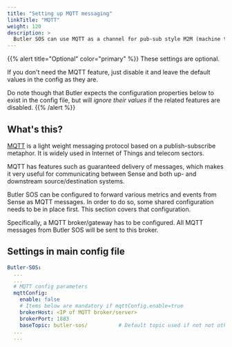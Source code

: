 ```yaml
---
title: "Setting up MQTT messaging"
linkTitle: "MQTT"
weight: 120
description: >
  Butler SOS can use MQTT as a channel for pub-sub style M2M (machine to machine) messages. This page describes how to configure MQTT in Butler SOS.
---
```


{{% alert title="Optional" color="primary" %}}
These settings are optional.

If you don't need the MQTT feature, just disable it and leave the default values in the config as they are.

Do note though that Butler expects the configuration properties below to exist in the config file, but will _ignore their values_ if the related features are disabled.
{{% /alert %}}

## What's this?

[MQTT](https://mqtt.org/) is a light weight messaging protocol based on a publish-subscribe metaphor. It is widely used in Internet of Things and telecom sectors.

MQTT has features such as guaranteed delivery of messages, which makes it very useful for communicating between Sense and both up- and downstream source/destination systems.

Butler SOS can be configured to forward various metrics and events from Sense as MQTT messages. In order to do so, some shared configuration needs to be in place first. This section covers that configuration.

Specifically, a MQTT broker/gateway has to be configured. All MQTT messages from Butler SOS will be sent to this broker.

## Settings in main config file

```yaml
Butler-SOS:
  ...
  ...
  # MQTT config parameters
  mqttConfig:
    enable: false
    # Items below are mandatory if mqttConfig.enable=true
    brokerHost: <IP of MQTT broker/server>
    brokerPort: 1883
    baseTopic: butler-sos/          # Default topic used if not not otherwise specified elsewhere. Should end with /
  ...
  ...
```
